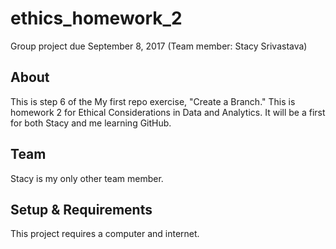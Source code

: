 # ethics_homework_2

Group project due September 8, 2017 (Team member: Stacy Srivastava)

## About
This is step 6 of the My first repo exercise, "Create a Branch." This is homework 2 for Ethical Considerations in Data and Analytics.
It will be a first for both Stacy and me learning GitHub.

## Team
Stacy is my only other team member.

## Setup & Requirements
This project requires a computer and internet.
